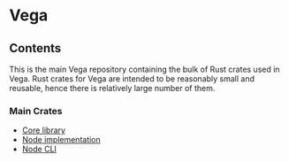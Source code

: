 # Vega



## Contents

This is the main Vega repository containing the bulk of Rust crates
used in Vega. Rust crates for Vega are intended to be reasonably
small and reusable, hence there is relatively large number of them.

### Main Crates

- [Core library](vega/README.md)
- [Node implementation](vega-node/README.md)
- [Node CLI](cli/README.md)
